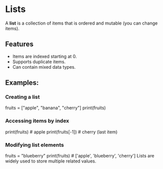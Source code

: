 # Lists

A **list** is a collection of items that is ordered and mutable (you can change items).

## Features

- Items are indexed starting at 0.
- Supports duplicate items.
- Can contain mixed data types.

## Examples:

### Creating a list

fruits = ["apple", "banana", "cherry"]
print(fruits)

### Accessing items by index

print(fruits) # apple
print(fruits[-1]) # cherry (last item)

### Modifying list elements

fruits = "blueberry"
print(fruits) # ['apple', 'blueberry', 'cherry']
Lists are widely used to store multiple related values.
